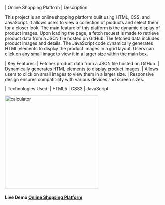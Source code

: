 | Online Shopping Platform
| Description:

This project is an online shopping platform built using HTML, CSS, and JavaScript. It allows users to view a collection of products and select them for a closer look. The main feature of this platform is the dynamic display of product images. Upon loading the page, a fetch request is made to retrieve product data from a JSON file hosted on GitHub. The fetched data includes product images and details. The JavaScript code dynamically generates HTML elements to display the product images in a grid layout. Users can click on any small image to view it in a larger size within the main box.

| Key Features:
 | Fetches product data from a JSON file hosted on GitHub.
 | Dynamically generates HTML elements to display product images.
 | Allows users to click on small images to view them in a larger size.
 | Responsive design ensures compatibility with various devices and screen sizes.

| Technologies Used:
| HTML5
| CSS3
| JavaScript


<img src="https://github.com/sudhanshu1313/Calculator/blob/main/calculator.png" alt="calculator" width="300" height="300px">



<h4>Live Demo <a href="https://sudhanshu1313.github.io/Calculator/">Online Shopping Platform</a> </h4>
